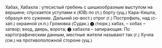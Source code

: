 ---
---

Хабах, Хабахла
: утесистый гребень с шишкообразным выступом на вершине; спускается уступами к ⦅ЮВ⦆ по ⦅п.⦆ борту ⦅ущ.⦆ Кара-Кишла, образуя его сужение. Дальний ⦅ю-вост.⦆ отрог ⦅г.⦆ Построфиль, над ⦅с-зап.⦆ окраиной ⦅н.п.⦆ Громовка ⦅Судак.⦆ ❶ ⦅тюрк.⦆ хабах, – хобах – затвор; вход, дверь, ворота; ❷ хабахла – запирающая. По картографическим данным, местные жители называют так ⦅г.⦆ Хучла ⦅см.⦆ на противоположной стороне ⦅ущ.⦆
